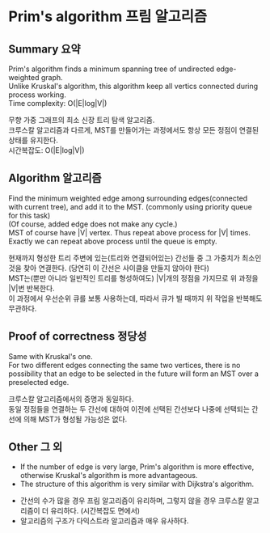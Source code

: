 # Prim's algorithm 프림 알고리즘

## Summary 요약
Prim's algorithm finds a minimum spanning tree of undirected edge-weighted graph.  
Unlike Kruskal's algorithm, this algorithm keep all vertics connected during process working.  
Time complexity: O(|E|log|V|)  


무향 가중 그래프의 최소 신장 트리 탐색 알고리즘.  
크루스칼 알고리즘과 다르게, MST를 만들어가는 과정에서도 항상 모든 정점이 연결된 상태를 유지한다.  
시간복잡도: O(|E|log|V|)  


## Algorithm 알고리즘
Find the minimum weighted edge among surrounding edges(connected with current tree), and add it to the MST. (commonly using priority queue for this task)  
(Of course, added edge does not make any cycle.)  
MST of course have |V| vertex. Thus repeat above process for |V| times.  
Exactly we can repeat above process until the queue is empty.  

현재까지 형성한 트리 주변에 있는(트리와 연결되어있는) 간선들 중 그 가중치가 최소인 것을 찾아 연결한다. (당연히 이 간선은 사이클을 만들지 않아야 한다)  
MST는(뿐만 아니라 일반적인 트리를 형성하여도) |V|개의 정점을 가지므로 위 과정을 |V|번 반복한다.  
이 과정에서 우선순위 큐를 보통 사용하는데, 따라서 큐가 빌 때까지 위 작업을 반복해도 무관하다.  


## Proof of correctness 정당성
Same with Kruskal's one.  
For two different edges connecting the same two vertices, there is no possibility that an edge to be selected in the future will form an MST over a preselected edge.  

크루스칼 알고리즘에서의 증명과 동일하다.  
동일 정점들을 연결하는 두 간선에 대하여 이전에 선택된 간선보다 나중에 선택되는 간선에 의해 MST가 형성될 가능성은 없다.  


## Other 그 외
+ If the number of edge is very large, Prim's algorithm is more effective, otherwise Kruskal's algorithm is more advantageous.  
+ The structure of this algorithm is very similar with Dijkstra's algorithm.  

* 간선의 수가 많을 경우 프림 알고리즘이 유리하며, 그렇지 않을 경우 크루스칼 알고리즘이 더 유리하다. (시간복잡도 면에서)  
* 알고리즘의 구조가 다익스트라 알고리즘과 매우 유사하다.  